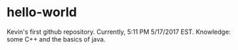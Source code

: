 # hello-world
Kevin's first github repository. Currently, 5:11 PM 5/17/2017 EST. Knowledge: some C++ and the basics of java. 
